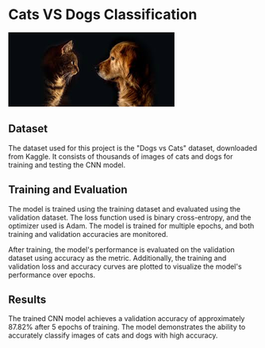 # Cats VS Dogs Classification

![Cats vs Dogs](https://github.com/rebello03/CatsVSDogs/blob/main/dogandcat.jpeg)

## Dataset
The dataset used for this project is the "Dogs vs Cats" dataset, downloaded from Kaggle. It consists of thousands of images of cats and dogs for training and testing the CNN model.

## Training and Evaluation
The model is trained using the training dataset and evaluated using the validation dataset. The loss function used is binary cross-entropy, and the optimizer used is Adam. The model is trained for multiple epochs, and both training and validation accuracies are monitored.

After training, the model's performance is evaluated on the validation dataset using accuracy as the metric. Additionally, the training and validation loss and accuracy curves are plotted to visualize the model's performance over epochs.

## Results
The trained CNN model achieves a validation accuracy of approximately 87.82% after 5 epochs of training. The model demonstrates the ability to accurately classify images of cats and dogs with high accuracy.
